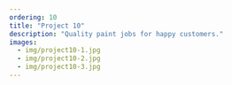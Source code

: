 ```yaml
---
ordering: 10
title: "Project 10"
description: "Quality paint jobs for happy customers."
images:
  - img/project10-1.jpg
  - img/project10-2.jpg
  - img/project10-3.jpg
---
```

